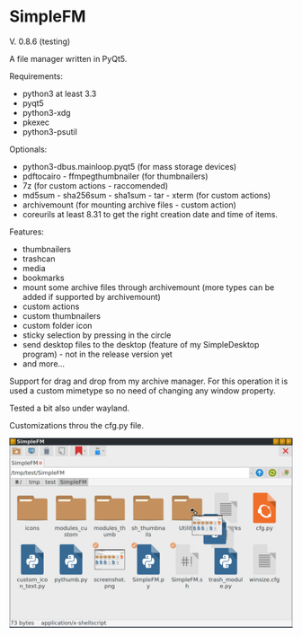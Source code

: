 # SimpleFM
V. 0.8.6 (testing)

A file manager written in PyQt5.

Requirements:
- python3 at least 3.3
- pyqt5
- python3-xdg
- pkexec
- python3-psutil

Optionals:
- python3-dbus.mainloop.pyqt5 (for mass storage devices)
- pdftocairo - ffmpegthumbnailer (for thumbnailers)
- 7z (for custom actions - raccomended)
- md5sum - sha256sum - sha1sum - tar - xterm (for custom actions)
- archivemount (for mounting archive files - custom action)
- coreurils at least 8.31 to get the right creation date and time of items.

Features:
- thumbnailers
- trashcan
- media
- bookmarks
- mount some archive files through archivemount (more types can be added if supported by archivemount) 
- custom actions
- custom thumbnailers
- custom folder icon
- sticky selection by pressing in the circle
- send desktop files to the desktop (feature of my SimpleDesktop program) - not in the release version yet
- and more...

Support for drag and drop from my archive manager. For this operation it is used a custom mimetype so no need of changing any window property.

Tested a bit also under wayland.

Customizations throu the cfg.py file.


![My image](https://github.com/frank038/SimpleFM/blob/main/screenshot1.png)
